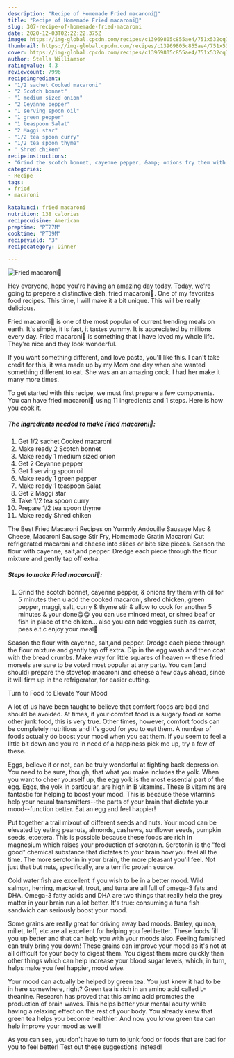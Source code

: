 ```yaml
---
description: "Recipe of Homemade Fried macaroni🍲"
title: "Recipe of Homemade Fried macaroni🍲"
slug: 307-recipe-of-homemade-fried-macaroni
date: 2020-12-03T02:22:22.375Z
image: https://img-global.cpcdn.com/recipes/c13969805c855ae4/751x532cq70/fried-macaroni🍲-recipe-main-photo.jpg
thumbnail: https://img-global.cpcdn.com/recipes/c13969805c855ae4/751x532cq70/fried-macaroni🍲-recipe-main-photo.jpg
cover: https://img-global.cpcdn.com/recipes/c13969805c855ae4/751x532cq70/fried-macaroni🍲-recipe-main-photo.jpg
author: Stella Williamson
ratingvalue: 4.3
reviewcount: 7996
recipeingredient:
- "1/2 sachet Cooked macaroni"
- "2 Scotch bonnet"
- "1 medium sized onion"
- "2 Ceyanne pepper"
- "1 serving spoon oil"
- "1 green pepper"
- "1 teaspoon Salat"
- "2 Maggi star"
- "1/2 tea spoon curry"
- "1/2 tea spoon thyme"
- " Shred chiken"
recipeinstructions:
- "Grind the scotch bonnet, cayenne pepper, &amp; onions fry them with oil for 5 minutes then u add the cooked macaroni, shred chicken, green pepper, maggi, salt, curry &amp; thyme stir &amp; allow to cook for another 5 minutes &amp; your done😋😋 you can use minced meat, or shred beaf or fish in place of the chiken... also you can add veggies such as carrot, peas e.t.c enjoy your meal🍲"
categories:
- Recipe
tags:
- fried
- macaroni

katakunci: fried macaroni 
nutrition: 138 calories
recipecuisine: American
preptime: "PT27M"
cooktime: "PT39M"
recipeyield: "3"
recipecategory: Dinner

---
```



![Fried macaroni🍲](https://img-global.cpcdn.com/recipes/c13969805c855ae4/751x532cq70/fried-macaroni🍲-recipe-main-photo.jpg)

Hey everyone, hope you're having an amazing day today. Today, we're going to prepare a distinctive dish, fried macaroni🍲. One of my favorites food recipes. This time, I will make it a bit unique. This will be really delicious.

Fried macaroni🍲 is one of the most popular of current trending meals on earth. It's simple, it is fast, it tastes yummy. It is appreciated by millions every day. Fried macaroni🍲 is something that I have loved my whole life. They're nice and they look wonderful.

If you want something different, and love pasta, you&#39;ll like this. I can&#39;t take credit for this, it was made up by my Mom one day when she wanted something different to eat. She was an an amazing cook. I had her make it many more times.


To get started with this recipe, we must first prepare a few components. You can have fried macaroni🍲 using 11 ingredients and 1 steps. Here is how you cook it.

<!--inarticleads1-->

##### The ingredients needed to make Fried macaroni🍲:

1. Get 1/2 sachet Cooked macaroni
1. Make ready 2 Scotch bonnet
1. Make ready 1 medium sized onion
1. Get 2 Ceyanne pepper
1. Get 1 serving spoon oil
1. Make ready 1 green pepper
1. Make ready 1 teaspoon Salat
1. Get 2 Maggi star
1. Take 1/2 tea spoon curry
1. Prepare 1/2 tea spoon thyme
1. Make ready  Shred chiken


The Best Fried Macaroni Recipes on Yummly Andouille Sausage Mac &amp; Cheese, Macaroni Sausage Stir Fry, Homemade Gratin Macaroni Cut refrigerated macaroni and cheese into slices or bite size pieces. Season the flour with cayenne, salt,and pepper. Dredge each piece through the flour mixture and gently tap off extra. 

<!--inarticleads2-->

##### Steps to make Fried macaroni🍲:

1. Grind the scotch bonnet, cayenne pepper, &amp; onions fry them with oil for 5 minutes then u add the cooked macaroni, shred chicken, green pepper, maggi, salt, curry &amp; thyme stir &amp; allow to cook for another 5 minutes &amp; your done😋😋 you can use minced meat, or shred beaf or fish in place of the chiken... also you can add veggies such as carrot, peas e.t.c enjoy your meal🍲


Season the flour with cayenne, salt,and pepper. Dredge each piece through the flour mixture and gently tap off extra. Dip in the egg wash and then coat with the bread crumbs. Make way for little squares of heaven -- these fried morsels are sure to be voted most popular at any party. You can (and should) prepare the stovetop macaroni and cheese a few days ahead, since it will firm up in the refrigerator, for easier cutting. 

Turn to Food to Elevate Your Mood


A lot of us have been taught to believe that comfort foods are bad and should be avoided. At times, if your comfort food is a sugary food or some other junk food, this is very true. Other times, however, comfort foods can be completely nutritious and it's good for you to eat them. A number of foods actually do boost your mood when you eat them. If you seem to feel a little bit down and you're in need of a happiness pick me up, try a few of these.

Eggs, believe it or not, can be truly wonderful at fighting back depression. You need to be sure, though, that what you make includes the yolk. When you want to cheer yourself up, the egg yolk is the most essential part of the egg. Eggs, the yolk in particular, are high in B vitamins. These B vitamins are fantastic for helping to boost your mood. This is because these vitamins help your neural transmitters--the parts of your brain that dictate your mood--function better. Eat an egg and feel happier!

Put together a trail mixout of different seeds and nuts. Your mood can be elevated by eating peanuts, almonds, cashews, sunflower seeds, pumpkin seeds, etcetera. This is possible because these foods are rich in magnesium which raises your production of serotonin. Serotonin is the "feel good" chemical substance that dictates to your brain how you feel all the time. The more serotonin in your brain, the more pleasant you'll feel. Not just that but nuts, specifically, are a terrific protein source.

Cold water fish are excellent if you wish to be in a better mood. Wild salmon, herring, mackerel, trout, and tuna are all full of omega-3 fats and DHA. Omega-3 fatty acids and DHA are two things that really help the grey matter in your brain run a lot better. It's true: consuming a tuna fish sandwich can seriously boost your mood. 

Some grains are really great for driving away bad moods. Barley, quinoa, millet, teff, etc are all excellent for helping you feel better. These foods fill you up better and that can help you with your moods also. Feeling famished can truly bring you down! These grains can improve your mood as it's not at all difficult for your body to digest them. You digest them more quickly than other things which can help increase your blood sugar levels, which, in turn, helps make you feel happier, mood wise.

Your mood can actually be helped by green tea. You just knew it had to be in here somewhere, right? Green tea is rich in an amino acid called L-theanine. Research has proved that this amino acid promotes the production of brain waves. This helps better your mental acuity while having a relaxing effect on the rest of your body. You already knew that green tea helps you become healthier. And now you know green tea can help improve your mood as well!

As you can see, you don't have to turn to junk food or foods that are bad for you to feel better! Test out  these suggestions  instead!

